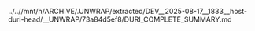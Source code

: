 ../..//mnt/h/ARCHIVE/.UNWRAP/extracted/DEV__2025-08-17__1833__host-duri-head/__UNWRAP/73a84d5ef8/DURI_COMPLETE_SUMMARY.md